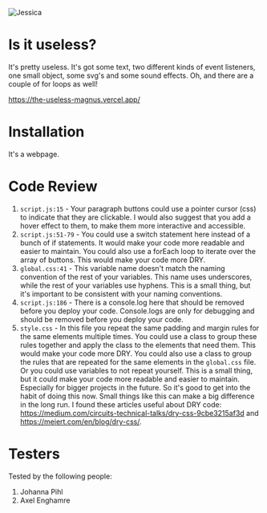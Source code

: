 ![Jessica](https://media.giphy.com/media/B1bMjDNIwe4T09fNai/giphy.gif)

# Is it useless?

It's pretty useless. It's got some text, two different kinds of event listeners, one small object, some svg's and some sound effects.
Oh, and there are a couple of for loops as well!

https://the-useless-magnus.vercel.app/

# Installation

It's a webpage.

# Code Review 

1. `script.js:15` - Your paragraph buttons could use a pointer cursor (css) to indicate that they are clickable. I would also suggest that you add a hover effect to them, to make them more interactive and accessible.
2. `script.js:51-79` - You could use a switch statement here instead of a bunch of if statements. It would make your code more readable and easier to maintain. You could also use a forEach loop to iterate over the array of buttons. This would make your code more DRY.
3. `global.css:41` - This variable name doesn't match the naming convention of the rest of your variables. This name uses underscores, while the rest of your variables use hyphens. This is a small thing, but it's important to be consistent with your naming conventions.
4. `script.js:186` - There is a console.log here that should be removed before you deploy your code. Console.logs are only for debugging and should be removed before you deploy your code.
5. `style.css` - In this file you repeat the same padding and margin rules for the same elements multiple times. You could use a class to group these rules together and apply the class to the elements that need them. This would make your code more DRY. You could also use a class to group the rules that are repeated for the same elements in the `global.css` file. Or you could use variables to not repeat yourself. This is a small thing, but it could make your code more readable and easier to maintain. Especially for bigger projects in the future. So it's good to get into the habit of doing this now. Small things like this can make a big difference in the long run. I found these articles useful about DRY code: https://medium.com/circuits-technical-talks/dry-css-9cbe3215af3d and https://meiert.com/en/blog/dry-css/.

# Testers

Tested by the following people:

1. Johanna Pihl
2. Axel Enghamre

